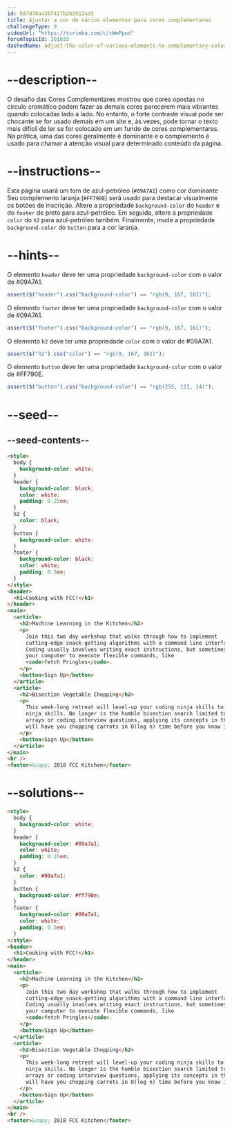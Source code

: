 ```yaml
---
id: 587d78a4367417b2b2512ad3
title: Ajustar a cor de vários elementos para cores complementares
challengeType: 0
videoUrl: "https://scrimba.com/c/cWmPpud"
forumTopicId: 301033
dashedName: adjust-the-color-of-various-elements-to-complementary-colors
---
```


# --description--

O desafio das Cores Complementares mostrou que cores opostas no círculo cromático podem fazer as demais cores parecerem mais vibrantes quando colocadas lado a lado. No entanto, o forte contraste visual pode ser chocante se for usado demais em um site e, às vezes, pode tornar o texto mais difícil de ler se for colocado em um fundo de cores complementares. Na prática, uma das cores geralmente é dominante e o complemento é usado para chamar a atenção visual para determinado conteúdo da página.

# --instructions--

Esta página usará um tom de azul-petróleo (`#09A7A1`) como cor dominante Seu complemento laranja (`#FF790E`) será usado para destacar visualmente os botões de inscrição. Altere a propriedade `background-color` do `header` e do `footer` de preto para azul-petróleo. Em seguida, altere a propriedade `color` do `h2` para azul-petróleo também. Finalmente, mude a propriedade `background-color` do `button` para a cor laranja.

# --hints--

O elemento `header` deve ter uma propriedade `background-color` com o valor de #09A7A1.

```js
assert($("header").css("background-color") == "rgb(9, 167, 161)");
```

O elemento `footer` deve ter uma propriedade `background-color` com o valor de #09A7A1.

```js
assert($("footer").css("background-color") == "rgb(9, 167, 161)");
```

O elemento `h2` deve ter uma propriedade `color` com o valor de #09A7A1.

```js
assert($("h2").css("color") == "rgb(9, 167, 161)");
```

O elemento `button` deve ter uma propriedade `background-color` com o valor de #FF790E.

```js
assert($("button").css("background-color") == "rgb(255, 121, 14)");
```

# --seed--

## --seed-contents--

```html
<style>
  body {
    background-color: white;
  }
  header {
    background-color: black;
    color: white;
    padding: 0.25em;
  }
  h2 {
    color: black;
  }
  button {
    background-color: white;
  }
  footer {
    background-color: black;
    color: white;
    padding: 0.5em;
  }
</style>
<header>
  <h1>Cooking with FCC!</h1>
</header>
<main>
  <article>
    <h2>Machine Learning in the Kitchen</h2>
    <p>
      Join this two day workshop that walks through how to implement
      cutting-edge snack-getting algorithms with a command line interface.
      Coding usually involves writing exact instructions, but sometimes you need
      your computer to execute flexible commands, like
      <code>fetch Pringles</code>.
    </p>
    <button>Sign Up</button>
  </article>
  <article>
    <h2>Bisection Vegetable Chopping</h2>
    <p>
      This week-long retreat will level-up your coding ninja skills to actual
      ninja skills. No longer is the humble bisection search limited to sorted
      arrays or coding interview questions, applying its concepts in the kitchen
      will have you chopping carrots in O(log n) time before you know it.
    </p>
    <button>Sign Up</button>
  </article>
</main>
<br />
<footer>&copy; 2018 FCC Kitchen</footer>
```

# --solutions--

```html
<style>
  body {
    background-color: white;
  }
  header {
    background-color: #09a7a1;
    color: white;
    padding: 0.25em;
  }
  h2 {
    color: #09a7a1;
  }
  button {
    background-color: #ff790e;
  }
  footer {
    background-color: #09a7a1;
    color: white;
    padding: 0.5em;
  }
</style>
<header>
  <h1>Cooking with FCC!</h1>
</header>
<main>
  <article>
    <h2>Machine Learning in the Kitchen</h2>
    <p>
      Join this two day workshop that walks through how to implement
      cutting-edge snack-getting algorithms with a command line interface.
      Coding usually involves writing exact instructions, but sometimes you need
      your computer to execute flexible commands, like
      <code>fetch Pringles</code>.
    </p>
    <button>Sign Up</button>
  </article>
  <article>
    <h2>Bisection Vegetable Chopping</h2>
    <p>
      This week-long retreat will level-up your coding ninja skills to actual
      ninja skills. No longer is the humble bisection search limited to sorted
      arrays or coding interview questions, applying its concepts in the kitchen
      will have you chopping carrots in O(log n) time before you know it.
    </p>
    <button>Sign Up</button>
  </article>
</main>
<br />
<footer>&copy; 2018 FCC Kitchen</footer>
```
